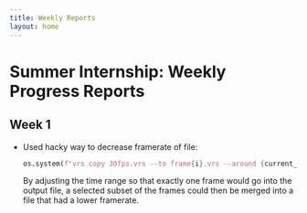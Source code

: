 ```yaml
---
title: Weekly Reports
layout: home
---
```


# Summer Internship: Weekly Progress Reports

## Week 1

- Used hacky way to decrease framerate of file:

  ```py
  os.system(f"vrs copy 30fps.vrs --to frame{i}.vrs --around {current_time} 0.02 > /dev/null")
  ```

  By adjusting the time range so that exactly one frame would go into the output
  file, a selected subset of the frames could then be merged into a file that
  had a lower framerate.
